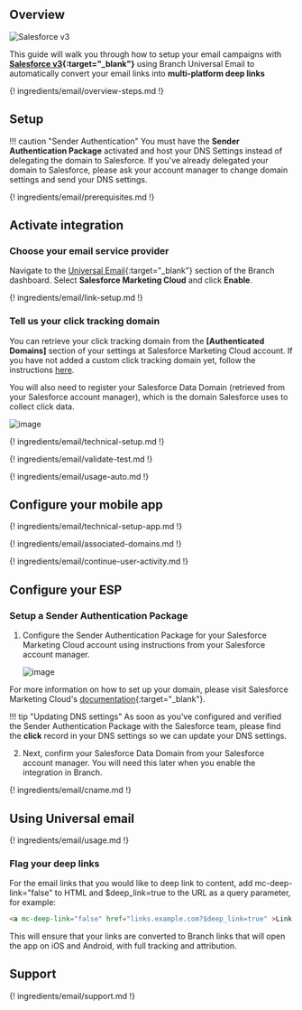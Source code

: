 ## Overview

![Salesforce v3](https://cdn.branch.io/branch-assets/email-providers//salesforce-1555435810148.png)

This guide will walk you through how to setup your email campaigns with **[Salesforce v3](https://www.salesforce.com/products/marketing-cloud/overview/){:target="\_blank"}** using Branch Universal Email to automatically convert your email links into **multi-platform deep links**

{! ingredients/email/overview-steps.md !}

## Setup

!!! caution "Sender Authentication"
    You must have the **Sender Authentication Package** activated and host your DNS Settings instead of delegating the domain to Salesforce.
    If you've already delegated your domain to Salesforce, please ask your account manager to change domain settings and send your DNS settings.

{! ingredients/email/prerequisites.md !}

## Activate integration

### Choose your email service provider

Navigate to the [Universal Email](https://dashboard.branch.io/email){:target="\_blank"} section of the Branch dashboard. Select **Salesforce Marketing Cloud** and click **Enable**.

{! ingredients/email/link-setup.md !}

### Tell us your click tracking domain

You can retrieve your click tracking domain from the **[Authenticated Domains]** section of your settings at Salesforce Marketing Cloud account. If you have not added a custom click tracking domain yet, follow the instructions [here](#setup-a-custom-click-tracking-domain).

You will also need to register your Salesforce Data Domain (retrieved from your Salesforce account manager), which is the domain Salesforce uses to collect click data.

![image](/_assets/img/pages/email/salesforce_dns/setup-config.png)

{! ingredients/email/technical-setup.md !}

{! ingredients/email/validate-test.md !}

{! ingredients/email/usage-auto.md !}

## Configure your mobile app

{! ingredients/email/technical-setup-app.md !}

{! ingredients/email/associated-domains.md !}

{! ingredients/email/continue-user-activity.md !}

## Configure your ESP

### Setup a Sender Authentication Package

1. Configure the Sender Authentication Package for your Salesforce Marketing Cloud account using instructions from your Salesforce account manager.

    ![image](/_assets/img/pages/email/salesforce_dns/create-domain.png)

For more information on how to set up your domain, please visit Salesforce Marketing Cloud's [documentation](https://help.salesforce.com/articleView?id=mc_es_subdomain_delegation_guide.htm&type=5){:target="\_blank"}.

!!! tip "Updating DNS settings"
    As soon as you've configured and verified the Sender Authentication Package with the Salesforce team, please find the **click** record in your DNS settings so we can update your DNS settings.

2. Next, confirm your Salesforce Data Domain from your Salesforce account manager.  You will need this later when you enable the integration in Branch.

{! ingredients/email/cname.md !}

## Using Universal email

{! ingredients/email/usage.md !}

### Flag your deep links

For the email links that you would like to deep link to content, add mc-deep-link="false" to HTML and $deep_link=true to the URL as a query parameter, for example:

```html
<a mc-deep-link="false" href="links.example.com?$deep_link=true" >Link to your app!</a>
```

This will ensure that your links are converted to Branch links that will open the app on iOS and Android, with full tracking and attribution.



## Support

{! ingredients/email/support.md !}
